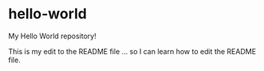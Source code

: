 # hello-world
My Hello World repository!

This is my edit to the README file ... so I can learn how to edit the README file.
